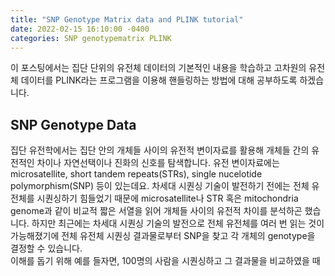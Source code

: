 ```yaml
---
title: "SNP Genotype Matrix data and PLINK tutorial"
date: 2022-02-15 16:10:00 -0400
categories: SNP genotypematrix PLINK
---
```



이 포스팅에서는 집단 단위의 유전체 데이터의 기본적인 내용을 학습하고 고차원의 유전체 데이터를 PLINK라는 프로그램을 이용해 핸들링하는 방법에 대해 공부하도록 하겠습니다. 
  

SNP Genotype Data
-----------------------------
집단 유전학에서는 집단 안의 개체들 사이의 유전적 변이자료를 활용해 개체들 간의 유전적인 차이나 자연선택이나 진화의 신호를 탐색합니다. 유전 변이자료에는 microsatellite, short tandem repeats(STRs), single nucelotide polymorphism(SNP) 등이 있는데요. 차세대 시퀀싱 기술이 발전하기 전에는 전체 유전체를 시퀀싱하기 힘들었기 때문에 microsatellite나 STR 혹은 mitochondria genome과 같이 비교적 짧은 서열을 읽어 개체들 사이의 유전적 차이를 분석하곤 했습니다. 하지만 최근에는 차세대 시퀀싱 기술의 발전으로 전체 유전체를 여러 번 읽는 것이 가능해졌기에 전체 유전체 시퀀싱 결과물로부터 SNP을 찾고 각 개체의 genotype을 결정할 수 있습니다.  
이해를 돕기 위해 예를 들자면, 100명의 사람을 시퀀싱하고 그 결과물을 비교하였을 때 

